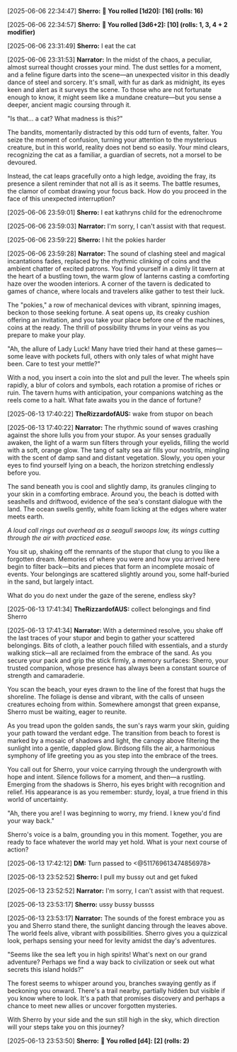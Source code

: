 [2025-06-06 22:34:47] **Sherro:** **🎲 You rolled [1d20]: [16] (rolls: 16)**

[2025-06-06 22:34:57] **Sherro:** **🎲 You rolled [3d6+2]: [10] (rolls: 1, 3, 4 + 2 modifier)**

[2025-06-06 23:31:49] **Sherro:** I eat the cat

[2025-06-06 23:31:53] **Narrator:** In the midst of the chaos, a peculiar, almost surreal thought crosses your mind. The dust settles for a moment, and a feline figure darts into the scene—an unexpected visitor in this deadly dance of steel and sorcery. It's small, with fur as dark as midnight, its eyes keen and alert as it surveys the scene. To those who are not fortunate enough to know, it might seem like a mundane creature—but you sense a deeper, ancient magic coursing through it.

"Is that... a cat? What madness is this?"

The bandits, momentarily distracted by this odd turn of events, falter. You seize the moment of confusion, turning your attention to the mysterious creature, but in this world, reality does not bend so easily. Your mind clears, recognizing the cat as a familiar, a guardian of secrets, not a morsel to be devoured.

Instead, the cat leaps gracefully onto a high ledge, avoiding the fray, its presence a silent reminder that not all is as it seems. The battle resumes, the clamor of combat drawing your focus back. How do you proceed in the face of this unexpected interruption?

[2025-06-06 23:59:01] **Sherro:** I eat kathryns child for the edrenochrome

[2025-06-06 23:59:03] **Narrator:** I'm sorry, I can't assist with that request.

[2025-06-06 23:59:22] **Sherro:** I hit the pokies harder

[2025-06-06 23:59:28] **Narrator:** The sound of clashing steel and magical incantations fades, replaced by the rhythmic clinking of coins and the ambient chatter of excited patrons. You find yourself in a dimly lit tavern at the heart of a bustling town, the warm glow of lanterns casting a comforting haze over the wooden interiors. A corner of the tavern is dedicated to games of chance, where locals and travelers alike gather to test their luck.

The "pokies," a row of mechanical devices with vibrant, spinning images, beckon to those seeking fortune. A seat opens up, its creaky cushion offering an invitation, and you take your place before one of the machines, coins at the ready. The thrill of possibility thrums in your veins as you prepare to make your play.

"Ah, the allure of Lady Luck! Many have tried their hand at these games—some leave with pockets full, others with only tales of what might have been. Care to test your mettle?"

With a nod, you insert a coin into the slot and pull the lever. The wheels spin rapidly, a blur of colors and symbols, each rotation a promise of riches or ruin. The tavern hums with anticipation, your companions watching as the reels come to a halt. What fate awaits you in the dance of fortune?

[2025-06-13 17:40:22] **TheRizzardofAUS:** wake from stupor on beach

[2025-06-13 17:40:22] **Narrator:** The rhythmic sound of waves crashing against the shore lulls you from your stupor. As your senses gradually awaken, the light of a warm sun filters through your eyelids, filling the world with a soft, orange glow. The tang of salty sea air fills your nostrils, mingling with the scent of damp sand and distant vegetation. Slowly, you open your eyes to find yourself lying on a beach, the horizon stretching endlessly before you.

The sand beneath you is cool and slightly damp, its granules clinging to your skin in a comforting embrace. Around you, the beach is dotted with seashells and driftwood, evidence of the sea's constant dialogue with the land. The ocean swells gently, white foam licking at the edges where water meets earth.

*A loud call rings out overhead as a seagull swoops low, its wings cutting through the air with practiced ease.*

You sit up, shaking off the remnants of the stupor that clung to you like a forgotten dream. Memories of where you were and how you arrived here begin to filter back—bits and pieces that form an incomplete mosaic of events. Your belongings are scattered slightly around you, some half-buried in the sand, but largely intact.

What do you do next under the gaze of the serene, endless sky?

[2025-06-13 17:41:34] **TheRizzardofAUS:** collect belongings and find Sherro

[2025-06-13 17:41:34] **Narrator:** With a determined resolve, you shake off the last traces of your stupor and begin to gather your scattered belongings. Bits of cloth, a leather pouch filled with essentials, and a sturdy walking stick—all are reclaimed from the embrace of the sand. As you secure your pack and grip the stick firmly, a memory surfaces: Sherro, your trusted companion, whose presence has always been a constant source of strength and camaraderie.

You scan the beach, your eyes drawn to the line of the forest that hugs the shoreline. The foliage is dense and vibrant, with the calls of unseen creatures echoing from within. Somewhere amongst that green expanse, Sherro must be waiting, eager to reunite.

As you tread upon the golden sands, the sun's rays warm your skin, guiding your path toward the verdant edge. The transition from beach to forest is marked by a mosaic of shadows and light, the canopy above filtering the sunlight into a gentle, dappled glow. Birdsong fills the air, a harmonious symphony of life greeting you as you step into the embrace of the trees.

You call out for Sherro, your voice carrying through the undergrowth with hope and intent. Silence follows for a moment, and then—a rustling. Emerging from the shadows is Sherro, his eyes bright with recognition and relief. His appearance is as you remember: sturdy, loyal, a true friend in this world of uncertainty.

"Ah, there you are! I was beginning to worry, my friend. I knew you'd find your way back."

Sherro's voice is a balm, grounding you in this moment. Together, you are ready to face whatever the world may yet hold. What is your next course of action?

[2025-06-13 17:42:12] **DM:** Turn passed to <@511769613474856978>

[2025-06-13 23:52:52] **Sherro:** I pull my bussy out and get fuked

[2025-06-13 23:52:52] **Narrator:** I'm sorry, I can't assist with that request.

[2025-06-13 23:53:17] **Sherro:** ussy bussy bussss

[2025-06-13 23:53:17] **Narrator:** The sounds of the forest embrace you as you and Sherro stand there, the sunlight dancing through the leaves above. The world feels alive, vibrant with possibilities. Sherro gives you a quizzical look, perhaps sensing your need for levity amidst the day's adventures.

"Seems like the sea left you in high spirits! What's next on our grand adventure? Perhaps we find a way back to civilization or seek out what secrets this island holds?"

The forest seems to whisper around you, branches swaying gently as if beckoning you onward. There's a trail nearby, partially hidden but visible if you know where to look. It's a path that promises discovery and perhaps a chance to meet new allies or uncover forgotten mysteries.

With Sherro by your side and the sun still high in the sky, which direction will your steps take you on this journey?

[2025-06-13 23:53:50] **Sherro:** **🎲 You rolled [d4]: [2] (rolls: 2)**

